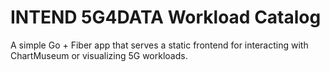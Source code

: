 # INTEND 5G4DATA Workload Catalog

A simple Go + Fiber app that serves a static frontend for interacting with ChartMuseum or visualizing 5G workloads.

